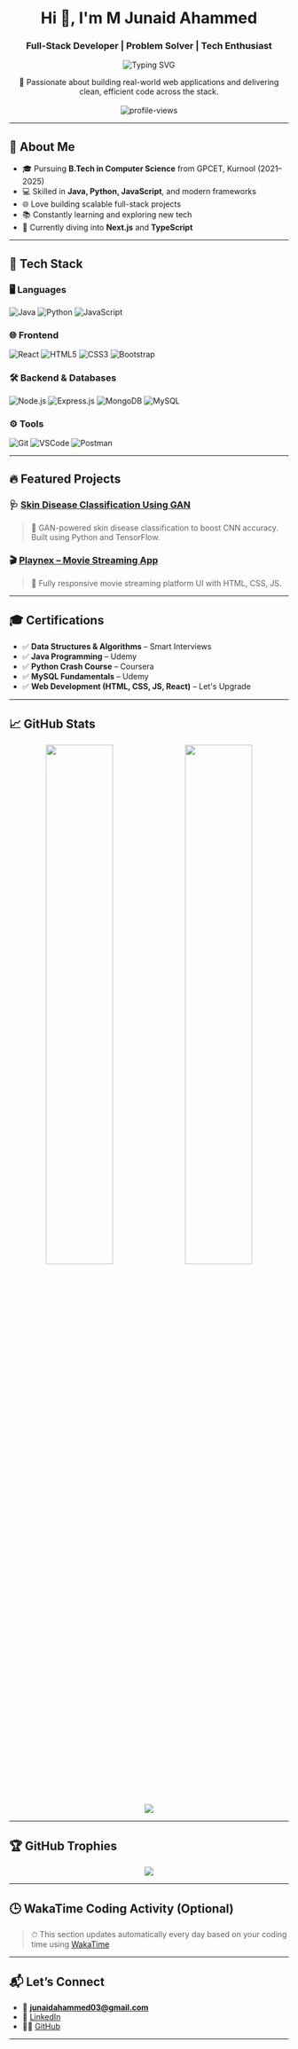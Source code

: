 <h1 align="center">
  Hi 👋, I'm M Junaid Ahammed
</h1>
<h3 align="center">
  Full-Stack Developer | Problem Solver | Tech Enthusiast
</h3>

<p align="center">
  <img src="https://readme-typing-svg.herokuapp.com?font=Fira+Code&size=22&duration=4000&pause=1000&center=true&width=435&lines=Full-Stack+Developer;Tech+Explorer;Clean+and+Efficient+Code+Lover;Passionate+Problem+Solver" alt="Typing SVG" />
</p>

<p align="center">
  🚀 Passionate about building real-world web applications and delivering clean, efficient code across the stack.  
  <br />
  <br />
  <img src="https://komarev.com/ghpvc/?username=junaid-79&style=flat-square&color=blue" alt="profile-views" />
</p>

---

## 🌟 About Me

- 🎓 Pursuing **B.Tech in Computer Science** from GPCET, Kurnool (2021–2025)  
- 💻 Skilled in **Java, Python, JavaScript**, and modern frameworks  
- 🌐 Love building scalable full-stack projects  
- 📚 Constantly learning and exploring new tech  
- 🧠 Currently diving into **Next.js** and **TypeScript**

---

## 🔧 Tech Stack

### 🖥️ Languages
![Java](https://img.shields.io/badge/Java-ED8B00?style=for-the-badge&logo=openjdk&logoColor=white)
![Python](https://img.shields.io/badge/Python-14354C?style=for-the-badge&logo=python&logoColor=white)
![JavaScript](https://img.shields.io/badge/JavaScript-F7DF1E?style=for-the-badge&logo=javascript&logoColor=black)

### 🌐 Frontend
![React](https://img.shields.io/badge/React-61DAFB?style=for-the-badge&logo=react&logoColor=black)
![HTML5](https://img.shields.io/badge/HTML5-E34F26?style=for-the-badge&logo=html5&logoColor=white)
![CSS3](https://img.shields.io/badge/CSS3-1572B6?style=for-the-badge&logo=css3&logoColor=white)
![Bootstrap](https://img.shields.io/badge/Bootstrap-563D7C?style=for-the-badge&logo=bootstrap&logoColor=white)

### 🛠 Backend & Databases
![Node.js](https://img.shields.io/badge/Node.js-339933?style=for-the-badge&logo=node.js&logoColor=white)
![Express.js](https://img.shields.io/badge/Express.js-404D59?style=for-the-badge&logo=express&logoColor=white)
![MongoDB](https://img.shields.io/badge/MongoDB-47A248?style=for-the-badge&logo=mongodb&logoColor=white)
![MySQL](https://img.shields.io/badge/MySQL-00758F?style=for-the-badge&logo=mysql&logoColor=white)

### ⚙️ Tools
![Git](https://img.shields.io/badge/Git-F05032?style=for-the-badge&logo=git&logoColor=white)
![VSCode](https://img.shields.io/badge/VSCode-007ACC?style=for-the-badge&logo=visual-studio-code&logoColor=white)
![Postman](https://img.shields.io/badge/Postman-FF6C37?style=for-the-badge&logo=postman&logoColor=white)

---

## 🔥 Featured Projects

### 🩺 [Skin Disease Classification Using GAN](https://github.com/junaid-79/skin-disease-classification)
> 🧬 GAN-powered skin disease classification to boost CNN accuracy. Built using Python and TensorFlow.

### 🎬 [Playnex – Movie Streaming App](https://block-vault-ten.vercel.app/)
> 🎥 Fully responsive movie streaming platform UI with HTML, CSS, JS.

---

## 🎓 Certifications

- ✅ **Data Structures & Algorithms** – Smart Interviews  
- ✅ **Java Programming** – Udemy  
- ✅ **Python Crash Course** – Coursera  
- ✅ **MySQL Fundamentals** – Udemy  
- ✅ **Web Development (HTML, CSS, JS, React)** – Let's Upgrade  

---

## 📈 GitHub Stats

<p align="center">
  <img src="https://github-readme-stats.vercel.app/api?username=junaid-79&theme=radical&hide_border=true&show_icons=true" width="49%" />
  <img src="https://github-readme-streak-stats.herokuapp.com?user=junaid-79&theme=radical&hide_border=true" width="49%" />
  <br />
  <img src="https://github-readme-stats.vercel.app/api/top-langs/?username=junaid-79&theme=radical&hide_border=true&layout=compact" />
</p>

---

## 🏆 GitHub Trophies

<p align="center">
  <img src="https://github-profile-trophy.vercel.app/?username=junaid-79&theme=radical&no-frame=true&margin-w=10"/>
</p>

---

## 🕒 WakaTime Coding Activity (Optional)

<!--START_SECTION:waka-->
<!--END_SECTION:waka-->

> ⏱ This section updates automatically every day based on your coding time using [WakaTime](https://wakatime.com/)

---

## 📬 Let’s Connect

- 📧 **junaidahammed03@gmail.com**  
- 💼 [LinkedIn](https://www.linkedin.com/in/junaid-ahammed-30539125a/)  
- 🧑‍💻 [GitHub](https://github.com/junaid-79)

---
